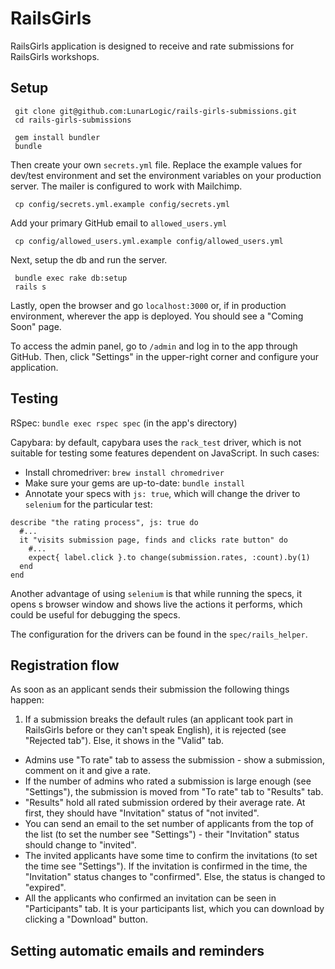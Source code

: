 # RailsGirls

 RailsGirls application is designed to receive and rate submissions for RailsGirls workshops.

## Setup
     git clone git@github.com:LunarLogic/rails-girls-submissions.git
     cd rails-girls-submissions

     gem install bundler
     bundle

   Then create your own `secrets.yml` file. Replace the example values for dev/test environment and set the environment variables on your production server. The mailer is configured to work with Mailchimp.

     cp config/secrets.yml.example config/secrets.yml

   Add your primary GitHub email to `allowed_users.yml`

     cp config/allowed_users.yml.example config/allowed_users.yml

   Next, setup the db and run the server.

     bundle exec rake db:setup
     rails s

   Lastly, open the browser and go `localhost:3000` or, if in production environment, wherever the app is deployed. You should see a "Coming Soon" page.

   To access the admin panel, go to `/admin` and log in to the app through GitHub.
   Then, click "Settings" in the upper-right corner and configure your application.

## Testing

 RSpec: ```bundle exec rspec spec``` (in the app's directory)

 Capybara: by default, capybara uses the `rack_test` driver, which is not suitable for testing some features dependent on JavaScript. In such cases:
  * Install chromedriver: `brew install chromedriver`
  * Make sure your gems are up-to-date: `bundle install`
  * Annotate your specs with `js: true`, which will change the driver to `selenium` for the particular test:

```
describe "the rating process", js: true do
  #...  
  it "visits submission page, finds and clicks rate button" do
    #...
    expect{ label.click }.to change(submission.rates, :count).by(1)
  end
end
```

Another advantage of using `selenium` is that while running the specs, it opens s browser window and shows live the actions it performs, which could be useful for debugging the specs.

The configuration for the drivers can be found in the `spec/rails_helper`.

## Registration flow
  As soon as an applicant sends their submission the following things happen:
  1. If a submission breaks the default rules (an applicant took part in RailsGirls before or they can't speak English), it is rejected (see "Rejected tab"). Else, it shows in the "Valid" tab.
  * Admins use "To rate" tab to assess the submission - show a submission, comment on it and give a rate.
  * If the number of admins who rated a submission is large enough (see "Settings"), the submission is moved from "To rate" tab to "Results" tab.
  * "Results" hold all rated submission ordered by their average rate. At first, they should have "Invitation" status of "not invited".
  * You can send an email to the set number of applicants from the top of the list (to set the number see "Settings") - their "Invitation" status should change to "invited".
  * The invited applicants have some time to confirm the invitations (to set the time see "Settings"). If the invitation is confirmed in the time, the "Invitation" status changes to "confirmed". Else, the status is changed to "expired".
  * All the applicants who confirmed an invitation can be seen in "Participants" tab. It is your participants list, which you can download by clicking a "Download" button.

## Setting automatic emails and reminders
